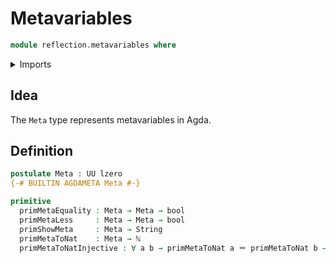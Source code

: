 # Metavariables

```agda
module reflection.metavariables where
```

<details><summary>Imports</summary>

```agda
open import elementary-number-theory.natural-numbers

open import foundation.booleans
open import foundation.identity-types
open import foundation.universe-levels

open import primitives.strings
```

</details>

## Idea

The `Meta` type represents metavariables in Agda.

## Definition

```agda
postulate Meta : UU lzero
{-# BUILTIN AGDAMETA Meta #-}

primitive
  primMetaEquality : Meta → Meta → bool
  primMetaLess     : Meta → Meta → bool
  primShowMeta     : Meta → String
  primMetaToNat    : Meta → ℕ
  primMetaToNatInjective : ∀ a b → primMetaToNat a ＝ primMetaToNat b → a ＝ b
```
